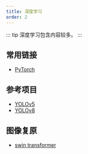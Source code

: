 ```yaml
---
title: 深度学习
order: 2
---
```


::: tip
深度学习包含内容较多。
:::

## 常用链接
- [PyTorch](https://pytorch.org/)

## 参考项目
- [YOLOv5](https://github.com/ultralytics/yolov5)
- [YOLOv8](https://github.com/ultralytics/ultralytics)


## 图像复原

- [swin transformer](https://github.com/microsoft/Swin-Transformer)